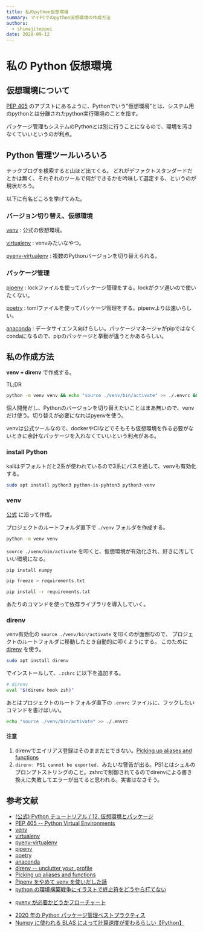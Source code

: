```yaml
---
title: 私のpython仮想環境
summary: マイPCでのpython仮想環境の作成方法
authors:
  - shimajiteppei
date: 2020-09-12
---
```


# 私の Python 仮想環境

## 仮想環境について

[PEP 405](https://www.python.org/dev/peps/pep-0405/) のアブストにあるように、Pythonでいう"仮想環境"とは、システム用のpythonとは分離されたpython実行環境のことを指す。

パッケージ管理もシステムのPythonとは別に行うことになるので、環境を汚さなくていいというのが利点。

## Python 管理ツールいろいろ

テックブログを検索すると山ほど出てくる。
どれがデファクトスタンダードだとかは無く、それぞれのツールで何ができるかを吟味して選定する、というのが現状だろう。

以下に有名どころを挙げてみた。

### バージョン切り替え、仮想環境

[venv](https://docs.python.org/ja/3/library/venv.html)
: 公式の仮想環境。

[virtualenv](https://virtualenv.pypa.io/en/latest/)
: venvみたいなやつ。

[pyenv-virtualenv](https://github.com/pyenv/pyenv-virtualenv)
: 複数のPythonバージョンを切り替えられる。

### パッケージ管理

[pipenv](https://github.com/pypa/pipenv)
: lockファイルを使ってパッケージ管理をする。lockがクソ遅いので使いたくない。

[poetry](https://github.com/python-poetry/poetry)
: tomlファイルを使ってパッケージ管理をする。pipenvよりは速いらしい。

[anaconda](https://repo.anaconda.com/)
: データサイエンス向けらしい。パッケージマネージャがpipではなくcondaになるので、pipのパッケージと挙動が違うとかあるらしい。

## 私の作成方法

**venv + direnv** で作成する。

TL;DR

```bash
python -m venv venv && echo "source ./venv/bin/activate" >> ./.envrc && direnv allow
```

個人開発だし、Pythonのバージョンを切り替えたいことはまあ無いので、venvだけ使う。切り替えが必要になればpyenvを使う。

venvは公式ツールなので、dockerやCIなどでそもそも仮想環境を作る必要がないときに余計なパッケージを入れなくていいという利点がある。

### install Python

kaliはデフォルトだと2系が使われているので3系にパスを通して、venvも有効化する。

```bash
sudo apt install python3 python-is-pyhton3 python3-venv
```

### venv

[公式](https://docs.python.org/ja/3/tutorial/venv.html) に沿って作成。

プロジェクトのルートフォルダ直下で `./venv` フォルダを作成する。

```bash
python -m venv venv
```

`source ./venv/bin/activate` を叩くと、仮想環境が有効化され、好きに汚していい環境になる。

```bash
pip install numpy
```

```bash
pip freeze > requirements.txt
```

```bash
pip install -r requirements.txt
```

あたりのコマンドを使って依存ライブラリを導入していく。

### direnv

venv有効化の `source ./venv/bin/activate` を叩くのが面倒なので、
プロジェクトのルートフォルダに移動したとき自動的に叩くようにする。
このために [direnv](https://github.com/direnv/direnv#direnv----unclutter-your-profile) を使う。

```bash
sudo apt install direnv
```

でインストールして、`.zshrc` に以下を追加する。

```bash
# direnv
eval "$(direnv hook zsh)"
```

あとはプロジェクトのルートフォルダ直下の `.envrc` ファイルに、フックしたいコマンドを書けばいい。

```bash
echo "source ./venv/bin/activate" >> ./.envrc
```

#### 注意

1. direnvでエイリアス登録はそのままだとできない。[Picking up aliases and functions](https://github.com/direnv/direnv/issues/73#issuecomment-152284914)
1. `direnv: PS1 cannot be exported. `みたいな警告が出る。PS1とはシェルのプロンプトストリングのこと。zshrcで制御されてるのでdirenvによる書き換えに失敗してエラーが出てると思われる。実害はなさそう。

## 参考文献

- [(公式) Python チュートリアル / 12. 仮想環境とパッケージ](https://docs.python.org/ja/3/tutorial/venv.html)
- [PEP 405 -- Python Virtual Environments](https://www.python.org/dev/peps/pep-0405/)
- [venv](https://docs.python.org/ja/3/library/venv.html)
- [virtualenv](https://virtualenv.pypa.io/en/latest/)
- [pyenv-virtualenv](https://github.com/pyenv/pyenv-virtualenv)
- [pipenv](https://github.com/pypa/pipenv)
- [poetry](https://github.com/python-poetry/poetry)
- [anaconda](https://repo.anaconda.com/)
- [direnv -- unclutter your .profile](https://github.com/direnv/direnv#direnv----unclutter-your-profile)
- [Picking up aliases and functions](https://github.com/direnv/direnv/issues/73#issuecomment-152284914)
- [Pipenv をやめて venv を使いだした話](https://blog.uedder.com/2020_python_develop_envirionment.html)
- [python の環境構築戦争にイラストで終止符をどうやら打てない](https://qiita.com/ganyariya/items/1bf870275bad7b5ab506)
<!-- textlint-disable -->
- [pyenv が必要かどうかフローチャート](https://qiita.com/shibukawa/items/0daab479a2fd2cb8a0e7)
<!-- textlint-enable -->
- [2020 年の Python パッケージ管理ベストプラクティス](https://qiita.com/sk217/items/43c994640f4843a18dbe)
- [Numpy に使われる BLAS によって計算速度が変わるらしい【Python】](https://insilico-notebook.com/python-blas-performance/)
